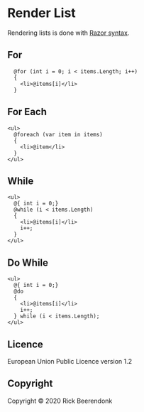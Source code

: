 # Render List

Rendering lists is done with [Razor syntax](https://docs.microsoft.com/en-us/aspnet/core/mvc/views/razor?view=aspnetcore-5.0#looping-for-foreach-while-and-do-while).

## For

```cshtml
  @for (int i = 0; i < items.Length; i++)
  {
    <li>@items[i]</li>
  }
```

## For Each

```cshtml
<ul>
  @foreach (var item in items)
  {
    <li>@item</li>
  }
</ul>
```

## While

```cshtml
<ul>
  @{ int i = 0;}
  @while (i < items.Length)
  {
    <li>@items[i]</li>
    i++;
  }
</ul>
```

## Do While

```cshtml
<ul>
  @{ int i = 0;}
  @do
  {
    <li>@items[i]</li>
    i++;
  } while (i < items.Length);
</ul>
```

## Licence

European Union Public Licence version 1.2

## Copyright

Copyright © 2020 Rick Beerendonk
